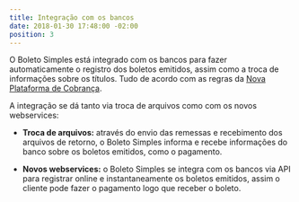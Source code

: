```yaml
---
title: Integração com os bancos
date: 2018-01-30 17:48:00 -02:00
position: 3
---
```


O Boleto Simples está integrado com os bancos para fazer automaticamente o registro dos boletos emitidos, assim como a troca de informações sobre os títulos. Tudo de acordo com as regras da [Nova Plataforma de Cobrança](https://features.boletosimples.com.br/suporte-a-nova-plataforma-de-cobranca/).

A integração se dá tanto via troca de arquivos como com os novos webservices:

* **Troca de arquivos:** através do envio das remessas e recebimento dos arquivos de retorno, o Boleto Simples informa e recebe informações do banco sobre os boletos emitidos, como o pagamento.

* **Novos webservices:** o Boleto Simples se integra com os bancos via API para registrar online e instantaneamente os boletos emitidos, assim o cliente pode fazer o pagamento logo que receber o boleto.